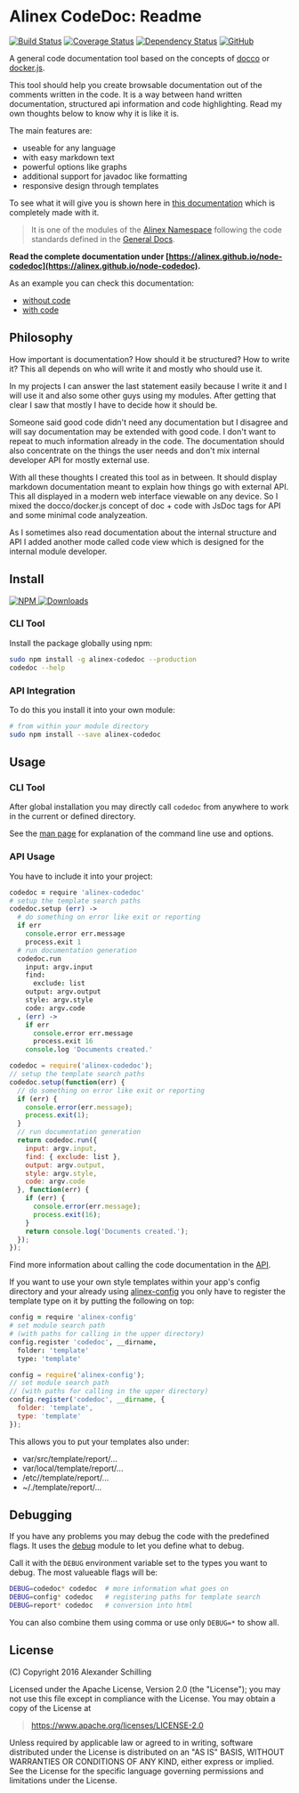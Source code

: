 Alinex CodeDoc: Readme
=================================================

[![Build Status](https://travis-ci.org/alinex/node-codedoc.svg?branch=master)](https://travis-ci.org/alinex/node-codedoc)
[![Coverage Status](https://coveralls.io/repos/alinex/node-codedoc/badge.png?branch=master)](https://coveralls.io/r/alinex/node-codedoc?branch=master)
[![Dependency Status](https://gemnasium.com/alinex/node-codedoc.png)](https://gemnasium.com/alinex/node-codedoc)
[![GitHub](https://assets-cdn.github.com/favicon.ico)](https://github.com/alinex/node-codedoc "Code on GitHub")
<!-- {.right} -->

A general code documentation tool based on the concepts of
[docco](https://jashkenas.github.io/docco/) or [docker.js](https://jbt.github.io/docker/src/docker.js.html).

This tool should help you create browsable documentation out of the comments written
in the code. It is a way between hand written documentation, structured api information
and code highlighting. Read my own thoughts below to know why it is like it is.

The main features are:

- useable for any language
- with easy markdown text
- powerful options like graphs
- additional support for javadoc like formatting
- responsive design through templates

To see what it will give you is shown here in [this documentation](https://alinex.github.io/node-codedoc)
which is completely made with it.

> It is one of the modules of the [Alinex Namespace](https://alinex.github.io/code.html)
> following the code standards defined in the [General Docs](https://alinex.github.io/develop).

__Read the complete documentation under
[https://alinex.github.io/node-codedoc](https://alinex.github.io/node-codedoc).__
<!-- {p: .hide} -->

As an example you can check this documentation:
- [without code](https://alinex.github.io/node-codedoc/README.md.html)
- [with code](https://alinex.github.io/code-codedoc/README.md.html)


Philosophy
-------------------------------------------------
How important is documentation? How should it be structured? How to write it? This
all depends on who will write it and mostly who should use it.

In my projects I can answer the last statement easily because I write it and I will
use it and also some other guys using my modules. After getting that clear I saw that
mostly I have to decide how it should be.

Someone said good code didn't need any documentation but I disagree and will say
documentation may be extended with good code. I don't want to repeat to much information
already in the code. The documentation should also concentrate on the things the
user needs and don't mix internal developer API for mostly external use.

With all these thoughts I created this tool as in between. It should display markdown
documentation meant to explain how things go with external API. This all displayed in
a modern web interface viewable on any device. So I mixed the docco/docker.js concept
of doc + code with JsDoc tags for API and some minimal code analyzeation.  

As I sometimes also read documentation about the internal structure and API I added
another mode called code view which is designed for the internal module developer.


Install
-------------------------------------------------

[![NPM](https://nodei.co/npm/alinex-codedoc.png?downloads=true&downloadRank=true&stars=true)
 ![Downloads](https://nodei.co/npm-dl/alinex-codedoc.png?months=9&height=3)
](https://www.npmjs.com/package/alinex-codedoc)

### CLI Tool

Install the package globally using npm:

``` sh
sudo npm install -g alinex-codedoc --production
codedoc --help
```

### API Integration

To do this you install it into your own module:

``` sh
# from within your module directory
sudo npm install --save alinex-codedoc
```


Usage
-------------------------------------------------

### CLI Tool

After global installation you may directly call `codedoc` from anywhere to work
in the current or defined directory.

See the [man page](src/man/codedoc1.md) for explanation of the command line use
and options.

### API Usage

You have to include it into your project:

``` coffee
codedoc = require 'alinex-codedoc'
# setup the template search paths
codedoc.setup (err) ->
  # do something on error like exit or reporting
  if err
    console.error err.message
    process.exit 1
  # run documentation generation
  codedoc.run
    input: argv.input
    find:
      exclude: list
    output: argv.output
    style: argv.style
    code: argv.code
  , (err) ->
    if err
      console.error err.message
      process.exit 16  
    console.log 'Documents created.'
```

``` js
codedoc = require('alinex-codedoc');
// setup the template search paths
codedoc.setup(function(err) {
  // do something on error like exit or reporting
  if (err) {
    console.error(err.message);
    process.exit(1);
  }
  // run documentation generation
  return codedoc.run({
    input: argv.input,
    find: { exclude: list },
    output: argv.output,
    style: argv.style,
    code: argv.code
  }, function(err) {
    if (err) {
      console.error(err.message);
      process.exit(16);
    }
    return console.log('Documents created.');
  });
});
```

Find more information about calling the code documentation in the [API](src/index.coffee).

If you want to use your own style templates within your app's config directory
and your already using [alinex-config](https://alinex.github.io/node-config)
you only have to register the template type on it by putting the following on top:

``` coffee
config = require 'alinex-config'
# set module search path
# (with paths for calling in the upper directory)
config.register 'codedoc', __dirname,
  folder: 'template'
  type: 'template'
```

``` js
config = require('alinex-config');
// set module search path
// (with paths for calling in the upper directory)
config.register('codedoc', __dirname, {
  folder: 'template',
  type: 'template'
});
```

This allows you to put your templates also under:
- var/src/template/report/...
- var/local/template/report/...
- /etc/<yourapp>/template/report/...
- ~/.<yourapp>/template/report/...


Debugging
-------------------------------------------------
If you have any problems you may debug the code with the predefined flags. It uses
the [debug](https://github.com/visionmedia/debug/blob/master/Readme.md) module to
let you define what to debug.

Call it with the `DEBUG` environment variable set to the types you want to debug.
The most valueable flags will be:

``` sh
DEBUG=codedoc* codedoc  # more information what goes on
DEBUG=config* codedoc   # registering paths for template search
DEBUG=report* codedoc   # conversion into html
```

You can also combine them using comma or use only `DEBUG=*` to show all.


License
-------------------------------------------------

(C) Copyright 2016 Alexander Schilling

Licensed under the Apache License, Version 2.0 (the "License");
you may not use this file except in compliance with the License.
You may obtain a copy of the License at

>  <https://www.apache.org/licenses/LICENSE-2.0>

Unless required by applicable law or agreed to in writing, software
distributed under the License is distributed on an "AS IS" BASIS,
WITHOUT WARRANTIES OR CONDITIONS OF ANY KIND, either express or implied.
See the License for the specific language governing permissions and
limitations under the License.
